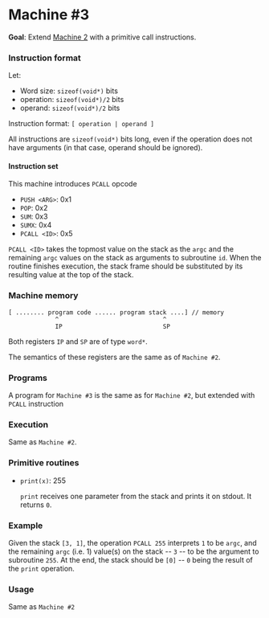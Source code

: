 # Machine #3

**Goal**: Extend [Machine 2](exercise_02.md) with a primitive call instructions.

### Instruction format

Let:

- Word size: `sizeof(void*)` bits
- operation: `sizeof(void*)/2` bits
- operand: `sizeof(void*)/2` bits

Instruction format: `[ operation | operand ]`

All instructions are `sizeof(void*)` bits long, even if the operation does not have arguments (in that case, operand should be ignored).

#### Instruction set

This machine introduces `PCALL` opcode


- `PUSH <ARG>`: 0x1
- `POP`:  0x2
- `SUM`:  0x3
- `SUMX`: 0x4
- `PCALL <ID>`: 0x5

`PCALL <ID>` takes the topmost value on the stack as the `argc` and the remaining `argc` values on the stack as arguments to subroutine `id`. When the routine finishes execution, the stack frame should be substituted by its resulting value at the top of the stack.

### Machine memory


```
[ ........ program code ...... program stack ....] // memory
             ^                             ^
             IP                            SP
```

Both registers `IP` and `SP` are of type `word*`.

The semantics of these registers are the same as of `Machine #2`.

### Programs

A program for `Machine #3` is the same as for `Machine #2`, but extended with `PCALL` instruction

### Execution

Same as `Machine #2`.

### Primitive routines

- `print(x)`: 255

  `print` receives one parameter from the stack and prints it on stdout. It returns `0`.

### Example

Given the stack `[3, 1]`, the operation `PCALL 255` interprets `1` to be `argc`, and the remaining `argc` (i.e. 1) value(s) on the stack -- `3` -- to be the argument to subroutine `255`. At the end, the stack should be `[0]` -- `0` being the result of the `print` operation.

### Usage

Same as `Machine #2`
